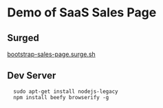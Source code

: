 # Demo of SaaS Sales Page

## Surged

[bootstrap-sales-page.surge.sh](http://bootstrap-sales-page.surge.sh)

## Dev Server
```
  sudo apt-get install nodejs-legacy
  npm install beefy browserify -g
```

